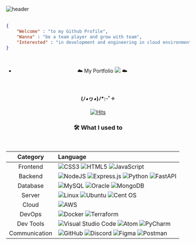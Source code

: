 ![header](https://capsule-render.vercel.app/api?type=soft&color=gradient&customColorList=20&height=200&text="Hello,&nbsp;world!"&fontColor:white&fontSize=50)
<br/>
<br/>

```json
{
    "Welcome" : "to my Github Profile",
    "Wanna" : "be a team player and grow with team",
    "Interested" : "in development and engineering in cloud environments"
}
```
<div align=center style="display: flex, height:180px">

<br/>

- ☁️ My Portfolio <a href="https://westmini427.notion.site/Minhui-Seo-6d1b2fa8021f4e4fa363a1844b861976?pvs=4"><img src="https://img.shields.io/badge/Notion-%23000000.svg?style=for-the-badge&logo=notion&logoColor=white"/></a> ☁️

<br/>


####  (ﾉ◕ヮ◕)ﾉ*:･ﾟ✧
[![Hits](https://hits.seeyoufarm.com/api/count/incr/badge.svg?url=https%3A%2F%2Fgithub.com%2Fwestmini427%2Fhit-counter&count_bg=%233DC0C8&title_bg=%23555555&icon=&icon_color=%23E7E7E7&title=hits&edge_flat=true)](https://hits.seeyoufarm.com) 

### 🛠️ What I used to

<br/>

|Category|Language|
|:--:|:--|
|Frontend|![CSS3](https://img.shields.io/badge/css3-%231572B6.svg?style=for-the-badge&logo=css3&logoColor=white)  ![HTML5](https://img.shields.io/badge/html5-%23E34F26.svg?style=for-the-badge&logo=html5&logoColor=white)  ![JavaScript](https://img.shields.io/badge/javascript-%23323330.svg?style=for-the-badge&logo=javascript&logoColor=%23F7DF1E)|
|Backend|![NodeJS](https://img.shields.io/badge/node.js-6DA55F?style=for-the-badge&logo=node.js&logoColor=white)  ![Express.js](https://img.shields.io/badge/express.js-%23404d59.svg?style=for-the-badge&logo=express&logoColor=%2361DAFB)  ![Python](https://img.shields.io/badge/python-3670A0?style=for-the-badge&logo=python&logoColor=ffdd54)  ![FastAPI](https://img.shields.io/badge/FastAPI-005571?style=for-the-badge&logo=fastapi) |
|Database|![MySQL](https://img.shields.io/badge/mysql-%2300f.svg?style=for-the-badge&logo=mysql&logoColor=white)  ![Oracle](https://img.shields.io/badge/Oracle-F80000?style=for-the-badge&logo=oracle&logoColor=white) ![MongoDB](https://img.shields.io/badge/MongoDB-%234ea94b.svg?style=for-the-badge&logo=mongodb&logoColor=white)|
|Server|![Linux](https://img.shields.io/badge/Linux-FCC624?style=for-the-badge&logo=linux&logoColor=black)  ![Ubuntu](https://img.shields.io/badge/Ubuntu-E95420?style=for-the-badge&logo=ubuntu&logoColor=white)  ![Cent OS](https://img.shields.io/badge/cent%20os-002260?style=for-the-badge&logo=centos&logoColor=F0F0F0)|
|Cloud|![AWS](https://img.shields.io/badge/AWS-%23FF9900.svg?style=for-the-badge&logo=amazon-aws&logoColor=white)|
|DevOps|![Docker](https://img.shields.io/badge/docker-%230db7ed.svg?style=for-the-badge&logo=docker&logoColor=white)  ![Terraform](https://img.shields.io/badge/terraform-%235835CC.svg?style=for-the-badge&logo=terraform&logoColor=white)  |
|Dev Tools|![Visual Studio Code](https://img.shields.io/badge/Visual%20Studio%20Code-0078d7.svg?style=for-the-badge&logo=visual-studio-code&logoColor=white) ![Atom](https://img.shields.io/badge/Atom-%2366595C.svg?style=for-the-badge&logo=atom&logoColor=white) ![PyCharm](https://img.shields.io/badge/pycharm-143?style=for-the-badge&logo=pycharm&logoColor=black&color=black&labelColor=green)| 
|Communication|![GitHub](https://img.shields.io/badge/github-%23121011.svg?style=for-the-badge&logo=github&logoColor=white)  ![Discord](https://img.shields.io/badge/Discord-%235865F2.svg?style=for-the-badge&logo=discord&logoColor=white)  ![Figma](https://img.shields.io/badge/figma-%23F24E1E.svg?style=for-the-badge&logo=figma&logoColor=white) ![Postman](https://img.shields.io/badge/Postman-FF6C37?style=for-the-badge&logo=postman&logoColor=white)|

<br />
<br />

